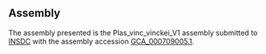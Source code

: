 

Assembly
--------

The assembly presented is the Plas\_vinc\_vinckei\_V1 assembly submitted
to [INSDC](http://www.insdc.org) with the assembly accession
[GCA\_000709005.1](http://www.ebi.ac.uk/ena/data/view/GCA_000709005.1).
